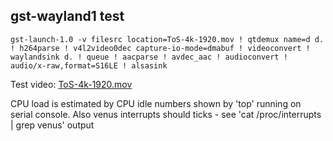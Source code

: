 ## gst-wayland1 test

```
gst-launch-1.0 -v filesrc location=ToS-4k-1920.mov ! qtdemux name=d d. ! h264parse ! v4l2video0dec capture-io-mode=dmabuf ! videoconvert ! waylandsink d. ! queue ! aacparse ! avdec_aac ! audioconvert ! audio/x-raw,format=S16LE ! alsasink
```

Test video: [ToS-4k-1920.mov](http://ftp.nluug.nl/pub/graphics/blender/demo/movies/ToS/ToS-4k-1920.mov)

CPU load is estimated by CPU idle numbers shown by 'top' running on serial console. Also venus interrupts should ticks - see 'cat /proc/interrupts | grep venus' output
